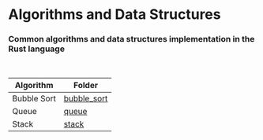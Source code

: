 # Algorithms and Data Structures

### Common algorithms and data structures implementation in the Rust language

<br />

| Algorithm  | Folder |
| ------------- | ------------- |
| Bubble Sort  | <a href="">bubble_sort</a>  |
| Queue  | <a href="">queue</a> |
| Stack | <a href="">stack</a> |
